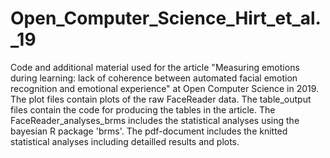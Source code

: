 # Open_Computer_Science_Hirt_et_al._19
Code and additional material used for the article "Measuring emotions during learning: lack of coherence between automated facial emotion recognition and emotional experience" at Open Computer Science in 2019.
The plot files contain plots of the raw FaceReader data.
The table_output files contain the code for producing the tables in the article. 
The FaceReader_analyses_brms includes the statistical analyses using the bayesian R package 'brms'.
The pdf-document includes the knitted statistical analyses including detailled results and plots.
